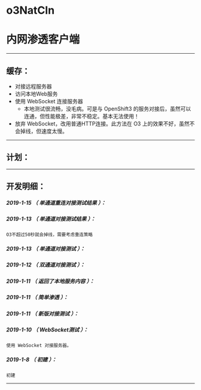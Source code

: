 # o3NatCln
内网渗透客户端
=======


*******************************************************************

缓存：
-------------------------------------------------------------------

- 对接远程服务器
- 访问本地Web服务
- 使用 WebSocket 连接服务器
	- 本地测试很流畅，没毛病。可是与 OpenShift3 的服务对接后，虽然可以连通，但性能极差，非常不稳定。基本无法使用！
- 放弃 WebSocket，改用普通HTTP连接。此方法在 O3 上的效果不好，虽然不会掉线，但速度太慢。

*******************************************************************

计划：
-------------------------------------------------------------------


*******************************************************************





开发明细：
-------------------------------------------------------------------

##### 2019-1-15 （ 单通道重连对接测试结果 ）：

##### 2019-1-13 （ 单通道对接测试结果 ）：
	O3不超过50秒就会掉线，需要考虑重连策略

##### 2019-1-13 （ 单通道对接测试 ）：

##### 2019-1-12 （ 双通道对接测试 ）：

##### 2019-1-11 （ 返回了本地服务内容 ）：

##### 2019-1-11 （ 简单渗透 ）：

##### 2019-1-11 （ 新版对接测试 ）：

##### 2019-1-10 （ WebSocket测试 ）：
	使用 WebSocket 对接服务器。

##### 2019-1-8 （ 初建 ）：
	初建

*******************************************************************
